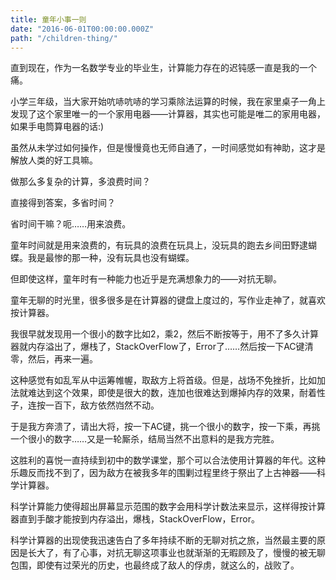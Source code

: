 ```yaml
---
title: 童年小事一则
date: "2016-06-01T00:00:00.000Z"
path: "/children-thing/"
---
```


直到现在，作为一名数学专业的毕业生，计算能力存在的迟钝感一直是我的一个痛。

小学三年级，当大家开始吭哧吭哧的学习乘除法运算的时候，我在家里桌子一角上发现了这个家里唯一的一个家用电器——计算器，其实也可能是唯二的家用电器，如果手电筒算电器的话:)

虽然从未学过如何操作，但是慢慢竟也无师自通了，一时间感觉如有神助，这才是解放人类的好工具嘛。

做那么多复杂的计算，多浪费时间？

直接得到答案，多省时间？

省时间干嘛？呃……用来浪费。

童年时间就是用来浪费的，有玩具的浪费在玩具上，没玩具的跑去乡间田野逮蝴蝶。我是最惨的那一种，没有玩具也没有蝴蝶。

但即使这样，童年时有一种能力也近乎是充满想象力的——对抗无聊。

童年无聊的时光里，很多很多是在计算器的键盘上度过的，写作业走神了，就喜欢按计算器。

我很早就发现用一个很小的数字比如2，乘2，然后不断按等于，用不了多久计算器就内存溢出了，爆栈了，StackOverFlow了，Error了……然后按一下AC键清零，然后，再来一遍。

这种感觉有如乱军从中运筹帷幄，取敌方上将首级。但是，战场不免挫折，比如加法就难达到这个效果，即使是很大的数，连加也很难达到爆掉内存的效果，耐着性子，连按一百下，敌方依然岿然不动。

于是我方奔溃了，请出大将，按一下AC键，挑一个很小的数字，按一下乘，再挑一个很小的数字……又是一轮厮杀，结局当然不出意料的是我方完胜。

这胜利的喜悦一直持续到初中的数学课堂，那个可以合法使用计算器的年代。这种乐趣反而找不到了，因为敌方在被我多年的围剿过程里终于祭出了上古神器——科学计算器。

科学计算能力使得超出屏幕显示范围的数字会用科学计数法来显示，这样得按计算器直到手酸才能按到内存溢出，爆栈，StackOverFlow，Error。

科学计算器的出现使我迅速告白了多年持续不断的无聊对抗之旅，当然最主要的原因是长大了，有了心事，对抗无聊这项事业也就渐渐的无暇顾及了，慢慢的被无聊包围，即使有过荣光的历史，也最终成了敌人的俘虏，就这么的，战败了。
